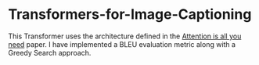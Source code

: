 # Transformers-for-Image-Captioning
This Transformer uses the architecture defined in the [Attention is all you need](https://arxiv.org/abs/1706.03762) paper.
I have implemented a BLEU evaluation metric along with a Greedy Search approach.
